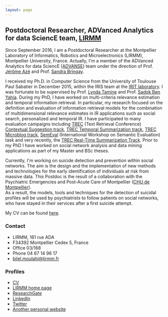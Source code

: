 ```yaml
---
layout: page
---
```


##  Postdoctoral Researcher, ADVanced Analytics for data SciencE team, [LIRMM](http://www.lirmm.fr/)

Since September 2016, I am a Postdoctoral Researcher at the Montpellier Laboratory of Informatics, Robotics and Microelectronics (LIRMM), Montpellier University, France. Actually, I'm a member of the ADVanced Analytics for data SciencE ([ADVANSE](https://www.lirmm.fr/recherche/equipes/advanse)) team under the direction of Prof. [Jérôme Azé](https://www.lirmm.fr/users/utilisateurs-lirmm/jerome-aze) and Prof. [Sandra Bringay](https://www.lirmm.fr/users/utilisateurs-lirmm/sandra-bringay). 

I received my Ph.D. in Computer Science from the University of Toulouse Paul Sabatier in December 2015, within the IRIS team at the [IRIT laboratory](http://www.irit.fr). I was fortunate to be supervised by Prof. [Lynda Tamine](https://www.irit.fr/~Lynda.Tamine-Lechani/) and Prof. [Sadok Ben Yahia](http://dblp.uni-trier.de/pers/hd/y/Yahia:Sadok_Ben). 
During my PhD, I have worked on multi-criteria relevance estimation and temporal information retrieval. In particular, my research focused on the definition and evaluation of information retrieval models for the combination of multidimensional relevance estimates in IR applications such as social search, personalized and temporal IR. 
I have participated to many evaluation campaigns including [TREC](trec.nist.gov) (Text Retrieval Conference) [Contextual Suggestion track](http://sites.google.com/site/treccontext/), [TREC Temporal Summarization track](http://www.trec-ts.org/), [TREC Microblog track](https://github.com/lintool/twitter-tools/wiki/TREC-2015-Track-Guidelines), [SemEval](http://alt.qcri.org/semeval2015/index.php?id=tasks) (International Workshop on Semantic Evaluation) task and very recently, the [TREC Real-Time Summarization Track](http://trecrts.github.io/). 
Prior to my PhD I have worked on social network analysis and data mining applications as part of my Master and BSc theses.

Currently, I'm working on suicide detection and prevention within social networks. The aim is the design and the implementation of new methods and technologies for the early identification of individuals at risk from massive data. This Postdoc is the result of a collaboration with the Psychiatric Emergencies and Post-Acute Care of Montpellier ([CHU de Montpellier](http://www.chu-montpellier.fr/)).  
As a result, the models, tools and techniques for the detection of suicidal profiles will be used by psychiatrists to follow patients on social networks, who have stayed in their services after a first suicide attempt.

My CV can be found [here](resources/CV.pdf).


### Contact
* LIRMM, 161 rue ADA
* F34392 Montpellier Cedex 5, France
* Office 03/168
* Phone 04 67 14 96 17
* [bilel.moulahi@lirmm.fr](mailto:moulahi@lirmm.fr)

### Profiles
* [CV](resources/CV.pdf)
* [LIRMM home page](http://www.lirmm.fr/~moulahi)
* [ResearchGate](https://www.researchgate.net/profile/Bilel_Moulahi)
* [LinkedIn](https://www.linkedin.com/in/bilelmoulahi)
* [Twitter](https://www.twitter.com/bilelmoulahi)
* [Another personal website](http://www.moulahi.com)

